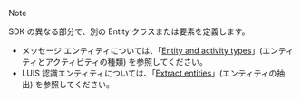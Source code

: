> [!NOTE]
> SDK の異なる部分で、別の Entity クラスまたは要素を定義します。
> - メッセージ エンティティについては、「[Entity and activity types](https://docs.microsoft.com/en-us/azure/bot-service/bot-service-activities-entities?view=azure-bot-service-4.0)」(エンティティとアクティビティの種類) を参照してください。
> - LUIS 認識エンティティについては、「[Extract entities](https://aka.ms/bot-v4-luis-result-entities)」(エンティティの抽出) を参照してください。

